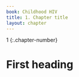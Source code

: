 ```yaml
---
book: Childhood HIV
title: 1. Chapter title
layout: chapter
---
```


1
{:.chapter-number}

# First heading

